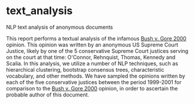 # text_analysis
NLP text analysis of anonymous documents

This report performs a textual analysis of the infamous [Bush v. Gore 2000](https://www.law.cornell.edu/supct/html/00-949.ZPC.html) opinion. This opinion was written by an anonymous US Supreme Court Justice, likely by one of the 5 conservative Supreme Court justices serving on the court at that time: O'Connor, Rehnquist, Thomas, Kennedy and Scalia. In this analysis, we utilize a number of NLP techniques, such as hierarchical clustering, bootstrap consensus trees, characteristic vocabulary, and other methods. We have sampled the opinions written by each of the five conservative justices between the period 1999-2001 for comparison to the [Bush v. Gore 2000](https://www.law.cornell.edu/supct/html/00-949.ZPC.html) opinion, in order to ascertain the probable author of this document.
